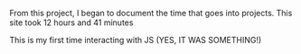 From this project, I began to document the time that goes into projects.
This site took 12 hours and 41 minutes

This is my first time interacting with JS (YES, IT WAS SOMETHING!)
